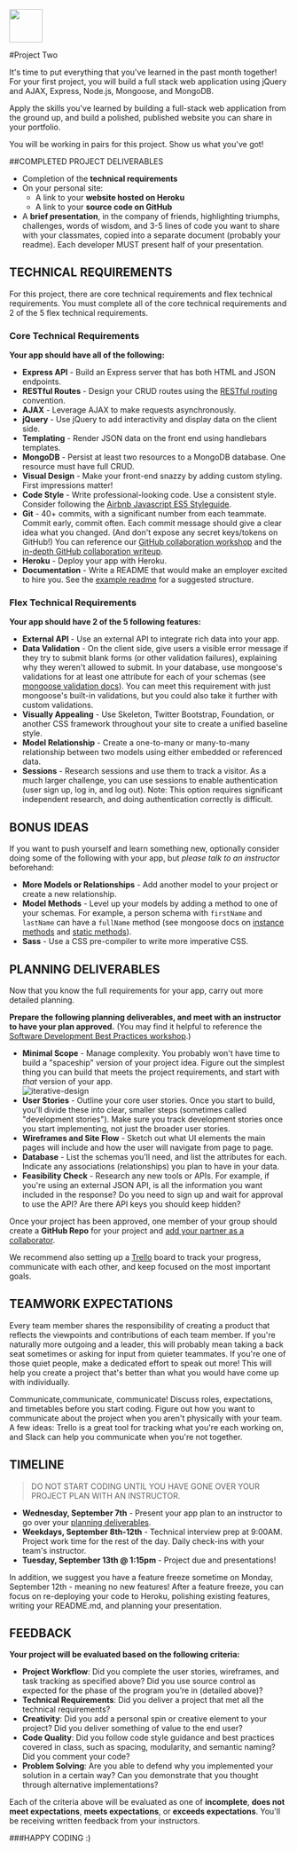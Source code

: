 <img src="https://cloud.githubusercontent.com/assets/7833470/10423298/ea833a68-7079-11e5-84f8-0a925ab96893.png" width="60"> 

#Project Two

It's time to put everything that you've learned in the past month together! For your first project, you will build a full stack web application using jQuery and AJAX, Express, Node.js, Mongoose, and MongoDB.

Apply the skills you've learned by building a full-stack web application from the ground up, and build a polished, published website you can share in your portfolio.

You will be working in pairs for this project.  Show us what you've got!


##COMPLETED PROJECT DELIVERABLES

* Completion of the **technical requirements**
* On your personal site:
   - A link to your **website hosted on Heroku**
   - A link to your **source code on GitHub**
* A **brief presentation**, in the company of friends, highlighting triumphs, challenges, words of wisdom, and 3-5 lines of code you want to share with your classmates, copied into a separate document (probably your readme).  Each developer MUST present half of your presentation.

## TECHNICAL REQUIREMENTS

For this project, there are core technical requirements and flex technical requirements. You must complete all of the core technical requirements and 2 of the 5 flex technical requirements.

### Core Technical Requirements

**Your app should have all of the following:**
* **Express API** - Build an Express server that has both HTML and JSON endpoints.
* **RESTful Routes** - Design your CRUD routes using the [RESTful routing](https://github.com/sf-wdi-31/mongoose-associations#restful-routing) convention.
* **AJAX** - Leverage AJAX to make requests asynchronously.
* **jQuery** - Use jQuery to add interactivity and display data on the client side.  
* **Templating** - Render JSON data on the front end using handlebars templates.  
* **MongoDB** - Persist at least two resources to a MongoDB database. One resource must have full CRUD.  
* **Visual Design** - Make your front-end snazzy by adding custom styling. First impressions matter!
* **Code Style** - Write professional-looking code. Use a consistent style. Consider following the [Airbnb Javascript ES5 Styleguide](https://github.com/airbnb/javascript/tree/es5-deprecated/es5).
* **Git** - 40+ commits, with a significant number from each teammate. Commit early, commit often. Each commit message should give a clear idea what you changed. (And don't expose any secret keys/tokens on GitHub!) You can reference our [GitHub collaboration workshop](https://github.com/sf-wdi-31/github-collaboration) and the [in-depth GitHub collaboration writeup](https://github.com/SF-WDI-LABS/shared_modules/blob/master/how-to/github-collaboration-workflow.md).
* **Heroku** - Deploy your app with Heroku.
* **Documentation** - Write a README that would make an employer excited to hire you. See the [example readme](https://github.com/sf-wdi-31/readme-example) for a suggested structure.

### Flex Technical Requirements

**Your app should have 2 of the 5 following features:**
* **External API** - Use an external API to integrate rich data into your app.
* **Data Validation** - On the client side, give users a visible error message if they try to submit blank forms (or other validation failures), explaining why they weren't allowed to submit.  In your database, use mongoose's validations for at least one attribute for each of your schemas (see <a href="http://mongoosejs.com/docs/validation.html">mongoose validation docs</a>). You can meet this requirement with just mongoose's built-in validations, but you could also take it further with custom validations.
* **Visually Appealing** - Use Skeleton, Twitter Bootstrap, Foundation, or another CSS framework throughout your site to create a unified baseline style.
* **Model Relationship** - Create a one-to-many or many-to-many relationship between two models using either embedded or referenced data.
* **Sessions** - Research sessions and use them to track a visitor.  As a much larger challenge, you can use sessions to enable authentication (user sign up, log in, and log out). Note: This option requires significant independent research, and doing authentication correctly is difficult.

## BONUS IDEAS  
If you want to push yourself and learn something new, optionally consider doing some of the following with your app, but *please talk to an instructor* beforehand:

* **More Models or Relationships** - Add another model to your project or create a new relationship.
* **Model Methods** - Level up your models by adding a method to one of your schemas.  For example, a person schema with `firstName` and `lastName` can have a `fullName` method (see mongoose docs on [instance methods](http://mongoosejs.com/docs/guide.html#methods) and [static methods](http://mongoosejs.com/docs/guide.html#statics)).
* **Sass** - Use a CSS pre-compiler to write more imperative CSS.

## PLANNING DELIVERABLES

Now that you know the full requirements for your app, carry out more detailed planning.

**Prepare the following planning deliverables, and meet with an instructor to have your plan approved.** (You may find it helpful to reference the [Software Development Best Practices workshop](https://github.com/sf-wdi-31/software-development-best-practices).)

*  **Minimal Scope** - Manage complexity. You probably won't have time to build a "spaceship" version of your project idea. Figure out the simplest thing you can build that meets the project requirements, and start with *that* version of your app.  
  ![iterative-design](https://cloud.githubusercontent.com/assets/7833470/11330092/f76e7c50-9159-11e5-875f-748817e41afc.png)
* **User Stories** - Outline your core user stories. Once you start to build, you'll divide these into clear, smaller steps (sometimes called "development stories").  Make sure you track development stories once you start implementing, not just the broader user stories.
* **Wireframes and Site Flow** - Sketch out what UI elements the main pages will include and how the user will navigate from page to page.
* **Database** -  List the schemas you'll need, and list the attributes for each.  Indicate any associations (relationships) you plan to have in your data.
*  **Feasibility Check** - Research any new tools or APIs. For example, if you're using an external JSON API, is all the information you want included in the response? Do you need to sign up and wait for approval to use the API?  Are there API keys you should keep hidden?


Once your project has been approved, one member of your group should create a **GitHub Repo** for your project and [add your partner as a  collaborator](https://help.github.com/articles/adding-collaborators-to-a-personal-repository/).

We recommend also setting up a [Trello](https://trello.com) board to track your progress, communicate with each other, and keep focused on the most important goals.



## TEAMWORK EXPECTATIONS

Every team member shares the responsibility of creating a product that reflects the viewpoints and contributions of each team member. If you're naturally more outgoing and a leader, this will probably mean taking a back seat sometimes or asking for input from quieter teammates. If you're one of those quiet people, make a dedicated effort to speak out more! This will help you create a project that's better than what you would have come up with individually.

Communicate,communicate, communicate! Discuss roles, expectations, and timetables before you start coding. Figure out how you want to communicate about the project when you aren't physically with your team. A few ideas: Trello is a great tool for tracking what you're each working on, and Slack can help you communicate when you're not together.



## TIMELINE

> DO NOT START CODING UNTIL YOU HAVE GONE OVER YOUR PROJECT PLAN WITH AN INSTRUCTOR.

* **Wednesday, September 7th** - Present your app plan to an instructor to go over your [planning deliverables](#planning-deliverables).
* **Weekdays, September 8th-12th** - Technical interview prep at 9:00AM. Project work time for the rest of the day. Daily check-ins with your team's instructor.
* **Tuesday, September 13th @ 1:15pm** - Project due and presentations!

In addition, we suggest you have a feature freeze sometime on Monday, September 12th - meaning no new features! After a feature freeze, you can focus on re-deploying your code to Heroku, polishing existing features, writing your README.md, and planning your presentation.

## FEEDBACK

**Your project will be evaluated based on the following criteria:**


* **Project Workflow**: Did you complete the user stories, wireframes, and task tracking as specified above? Did you use source control as expected for the phase of the program you’re in (detailed above)?
* **Technical Requirements**: Did you deliver a project that met all the technical requirements?
* **Creativity**: Did you add a personal spin or creative element to your project? Did you deliver something of value to the end user?
* **Code Quality**: Did you follow code style guidance and best practices covered in class, such as spacing, modularity, and semantic naming? Did you comment your code?
* **Problem Solving**: Are you able to defend why you implemented your solution in a certain way? Can you demonstrate that you thought through alternative implementations?

Each of the criteria above will be evaluated as one of **incomplete**, **does not meet expectations**, **meets expectations**, or **exceeds expectations**. You'll be receiving written feedback from your instructors.


###HAPPY CODING :)
